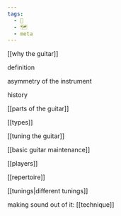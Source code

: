 ```yaml
---
tags:
  - 🌲
  - 🗺
  - meta
---
```

[[why the guitar]]

definition

asymmetry of the instrument

history

[[parts of the guitar]]

[[types]]

[[tuning the guitar]]

[[basic guitar maintenance]]

[[players]]

[[repertoire]]

[[tunings|different tunings]]

making sound out of it: [[technique]]
